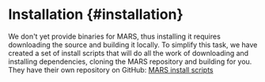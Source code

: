 Installation {#installation}
===============

We don't yet provide binaries for MARS, thus installing it requires downloading the source and building it locally. To simplify this task, we have created a set of install scripts that will do all the work of downloading and installing dependencies, cloning the MARS repository and building for you. They have their own repository on GitHub: [MARS install scripts](https://github.com/rock-simulation/mars_install_scripts)
